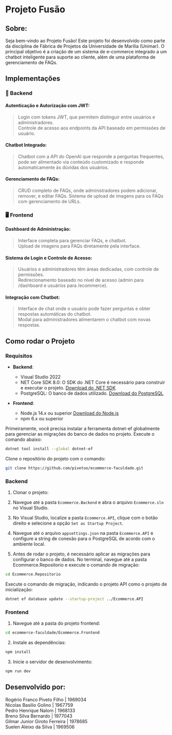 # Projeto Fusão
## Sobre:
Seja bem-vindo ao Projeto Fusão! Este projeto foi desenvolvido como parte da disciplina de Fábrica de Projetos da Universidade de Marília (Unimar). O principal objetivo é a criação de um sistema de e-commerce integrado a um chatbot inteligente para suporte ao cliente, além de uma plataforma de gerenciamento de FAQs.

## Implementações
### 🔑 Backend
#### Autenticação e Autorização com JWT:
> Login com tokens JWT, que permitem distinguir entre usuários e administradores.\
> Controle de acesso aos endpoints da API baseado em permissões de usuário.

#### Chatbot Integrado:
> Chatbot com a API do OpenAI que responde a perguntas frequentes, pode ser alimentado via conteúdo customizado e responde automaticamente às dúvidas dos usuários.

#### Gerenciamento de FAQs:
> CRUD completo de FAQs, onde administradores podem adicionar, remover, e editar FAQs.
> Sistema de upload de imagens para os FAQs com gerenciamento de URLs.

### 🖥️ Frontend
#### Dashboard de Administração:
> Interface completa para gerenciar FAQs, e chatbot.\
> Upload de imagens para FAQs diretamente pela interface.

#### Sistema de Login e Controle de Acesso:
> Usuários e administradores têm áreas dedicadas, com controle de permissões.\
> Redirecionamento baseado no nível de acesso (admin para /dashboard e usuários para /ecommerce).

#### Integração com Chatbot:
> Interface de chat onde o usuário pode fazer perguntas e obter respostas automáticas do chatbot.\
> Modal para administradores alimentarem o chatbot com novas respostas.

## Como rodar o Projeto

### Requisitos
- **Backend**:
  - Visual Studio 2022
  - NET Core SDK 8.0: O SDK do .NET Core é necessário para construir e executar o projeto. [Download do .NET SDK](https://dotnet.microsoft.com/download/dotnet/8.0)
  - PostgreSQL: O banco de dados utilizado. [Download do PostgreSQL](https://www.postgresql.org/download/)

- **Frontend**:
  - Node.js 14.x ou superior [Download do Node.js](https://nodejs.org/)
  - npm 6.x ou superior

Primeiramente, você precisa instalar a ferramenta dotnet-ef globalmente para gerenciar as migrações do banco de dados no projeto. Execute o comando abaixo:

```bash
dotnet tool install --global dotnet-ef
```

Clone o repositório do projeto com o comando:
```bash
git clone https://github.com/pivetoo/ecommerce-faculdade.git
```

### Backend

1. Clonar o projeto:

2. Navegue até a pasta `Ecommerce.Backend` e abra o arquivo `Ecommerce.sln` no Visual Studio.

3. No Visual Studio, localize a pasta `Ecommerce.API`, clique com o botão direito e selecione a opção `Set as Startup Project`.

4. Navegue até o arquivo `appsettings.json` na pasta `Ecommerce.API` e configure a string de conexão para o PostgreSQL de acordo com o ambiente local.

5. Antes de rodar o projeto, é necessário aplicar as migrações para configurar o banco de dados. No terminal, navegue até a pasta Ecommerce.Repositorio e execute o comando de migração:
```bash
cd Ecommerce.Repositorio
```

Execute o comando de migração, indicando o projeto API como o projeto de inicialização:
```bash
dotnet ef database update --startup-project ../Ecommerce.API
```

### Frontend

1. Navegue até a pasta do projeto frontend:
```bash
cd ecommerce-faculdade/Ecommerce.Frontend
```
2. Instale as dependências:
```bash
npm install
```
3. Inicie o servidor de desenvolvimento:
```bash
npm run dev
```

## Desenvolvido por:
Rogério Franco Piveto Filho | 1969034\
Nicolas Basilio Golino | 1967759\
Pedro Henrique Nalom | 1968133\
Breno Silva Bernardo | 1977043\
Gilmar Junior Giroto Ferreira | 1978685\
Suelen Aleixo da Silva | 1969506
